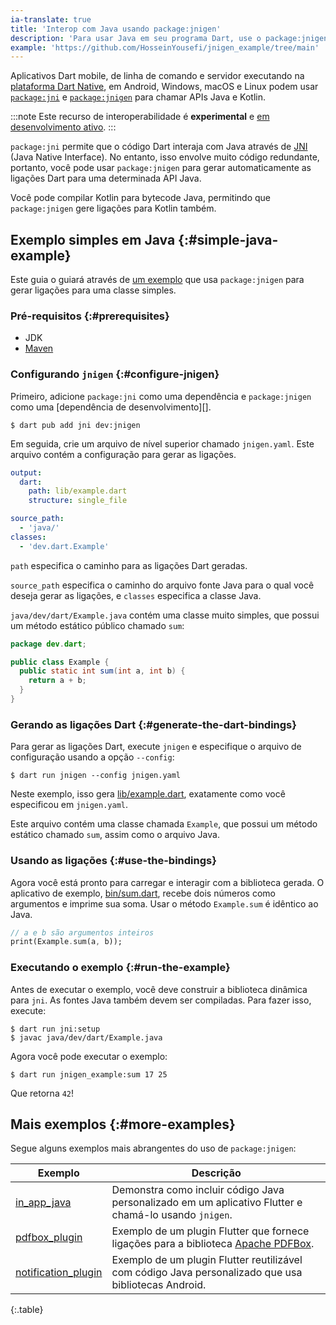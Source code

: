 ```yaml
---
ia-translate: true
title: 'Interop com Java usando package:jnigen'
description: 'Para usar Java em seu programa Dart, use o package:jnigen.'
example: 'https://github.com/HosseinYousefi/jnigen_example/tree/main'
---
```


Aplicativos Dart mobile, de linha de comando e servidor
executando na [plataforma Dart Native](/overview#platform), em
Android, Windows, macOS e Linux podem usar [`package:jni`][jni-pkg]
e [`package:jnigen`][jnigen-pkg]
para chamar APIs Java e Kotlin.

:::note
Este recurso de interoperabilidade é **experimental**
e [em desenvolvimento ativo]({{site.repo.dart.sdk}}/issues/49674).
:::

`package:jni` permite que o código Dart interaja
com Java através de [JNI][jnidoc] (Java Native Interface).
No entanto, isso envolve muito código redundante,
portanto, você pode usar `package:jnigen` para gerar automaticamente
as ligações Dart para uma determinada API Java.

Você pode compilar Kotlin para bytecode Java, permitindo que `package:jnigen`
gere ligações para Kotlin também.

[jni-pkg]: {{site.pub-pkg}}/jni
[jnigen-pkg]: {{site.pub-pkg}}/jnigen
[jnidoc]: https://docs.oracle.com/en/java/javase/17/docs/specs/jni/index.html

## Exemplo simples em Java {:#simple-java-example}

Este guia o guiará através de [um exemplo]({{example}})
que usa `package:jnigen` para gerar ligações para uma classe simples.

### Pré-requisitos {:#prerequisites}

- JDK
- [Maven][]

[Maven]: https://maven.apache.org/

### Configurando `jnigen` {:#configure-jnigen}

Primeiro, adicione `package:jni` como uma dependência e
`package:jnigen` como uma [dependência de desenvolvimento][].

```console
$ dart pub add jni dev:jnigen
```

Em seguida, crie um arquivo de nível superior chamado `jnigen.yaml`.
Este arquivo contém a configuração para gerar as ligações.

```yaml
output:
  dart:
    path: lib/example.dart
    structure: single_file

source_path:
  - 'java/'
classes:
  - 'dev.dart.Example'
```

`path` especifica o caminho para as ligações Dart geradas.

`source_path` especifica o caminho do arquivo fonte Java para o qual
você deseja gerar as ligações,
e `classes` especifica a classe Java.

`java/dev/dart/Example.java` contém uma classe muito simples, que
possui um método estático público chamado `sum`:

```java
package dev.dart;

public class Example {
  public static int sum(int a, int b) {
    return a + b;
  }
}
```

### Gerando as ligações Dart {:#generate-the-dart-bindings}

Para gerar as ligações Dart, execute `jnigen` e
especifique o arquivo de configuração usando a opção `--config`:

```console
$ dart run jnigen --config jnigen.yaml
```

Neste exemplo, isso gera
[lib/example.dart]({{example}}/lib/example.dart), exatamente
como você especificou em `jnigen.yaml`.

Este arquivo contém uma classe chamada `Example`,
que possui um método estático chamado `sum`,
assim como o arquivo Java.

### Usando as ligações {:#use-the-bindings}

Agora você está pronto para carregar e interagir com a biblioteca gerada.
O aplicativo de exemplo, [bin/sum.dart]({{example}}/bin/sum.dart), recebe
dois números como argumentos e imprime sua soma.
Usar o método `Example.sum` é idêntico ao Java.

```dart
// a e b são argumentos inteiros
print(Example.sum(a, b));
```

### Executando o exemplo {:#run-the-example}

Antes de executar o exemplo,
você deve construir a biblioteca dinâmica para `jni`.
As fontes Java também devem ser compiladas. Para fazer isso, execute:

```console
$ dart run jni:setup
$ javac java/dev/dart/Example.java
```

Agora você pode executar o exemplo:

```console
$ dart run jnigen_example:sum 17 25
```

Que retorna `42`!

## Mais exemplos {:#more-examples}

Segue alguns exemplos mais abrangentes do uso de `package:jnigen`:

| **Exemplo**             | **Descrição**                                                                                 |
|-------------------------|-------------------------------------------------------------------------------------------------|
| [in_app_java][]         | Demonstra como incluir código Java personalizado em um aplicativo Flutter e chamá-lo usando `jnigen`. |
| [pdfbox_plugin][]       | Exemplo de um plugin Flutter que fornece ligações para a biblioteca [Apache PDFBox][].            |
| [notification_plugin][] | Exemplo de um plugin Flutter reutilizável com código Java personalizado que usa bibliotecas Android.         |

{:.table}

[dev dependency]: /tools/pub/dependencies#dev-dependencies
[in_app_java]: {{site.repo.dart.org}}/native/tree/main/pkgs/jnigen/example/in_app_java
[notification_plugin]: {{site.repo.dart.org}}/native/tree/main/pkgs/jnigen/example/notification_plugin
[pdfbox_plugin]: {{site.repo.dart.org}}/native/tree/main/pkgs/jnigen/example/pdfbox_plugin
[Apache PDFBox]: https://pdfbox.apache.org/


